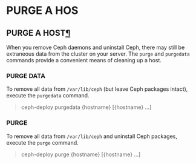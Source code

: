# PURGE A HOS

## PURGE A HOST[¶](https://docs.ceph.com/docs/nautilus/rados/deployment/ceph-deploy-purge/#purge-a-host)

When you remove Ceph daemons and uninstall Ceph, there may still be extraneous data from the cluster on your server. The `purge` and `purgedata` commands provide a convenient means of cleaning up a host.

### PURGE DATA

To remove all data from `/var/lib/ceph` \(but leave Ceph packages intact\), execute the `purgedata` command.

> ceph-deploy purgedata {hostname} \[{hostname} …\]

### PURGE

To remove all data from `/var/lib/ceph` and uninstall Ceph packages, execute the `purge` command.

> ceph-deploy purge {hostname} \[{hostname} …\]

